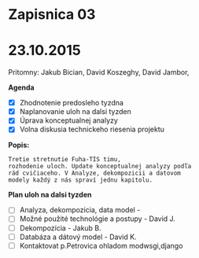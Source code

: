 

# Zapisnica 03
# 23.10.2015

Pritomny: Jakub Bician, David Koszeghy, David Jambor, 

**Agenda**

- [x] Zhodnotenie predosleho tyzdna
- [x] Naplanovanie uloh na dalsi tyzden 
- [x] Úprava konceptualnej analyzy
- [x] Volna diskusia technickeho riesenia projektu

**Popis:** 
```
Tretie stretnutie Fuha-TIS timu,
rozhodenie uloch. Update konceptualnej analyzy podľa 
rád cvičiaceho. V Analyze, dekompozicii a datovom 
modely každý z nás spraví jednu kapitolu.
```
**Plan uloh na dalsi tyzden**
-  [ ] Analyza, dekompozicia, data model - 
-	[ ] Možné použité technológie a postupy - David J.
-	[ ] Dekompozícia - Jakub B. 
-	[ ] Databáza a dátový model - David K.
-   [ ] Kontaktovat p.Petrovica ohladom modwsgi,django
